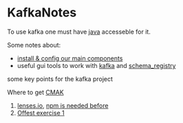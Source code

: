 # KafkaNotes

To use kafka one must have [java](./JavaNotes.md) accesseble for it. 

Some notes about:

*  [install & config our main components](./basic_installation_notes.md)
*  useful gui tools to work with [kafka]() and [schema_registry]()

some key points for the kafka project

Where to get [CMAK](https://github.com/yahoo/CMAK)
1. [lenses.io](https://github.com/lensesio/schema-registry-ui), [npm  is needed before](https://www.sitepoint.com/beginners-guide-node-package-manager/)
2. [Offest exercise 1](./offset_exercise1.md)

